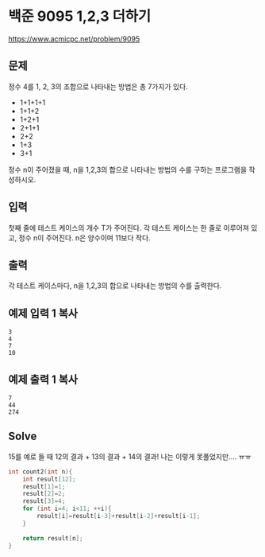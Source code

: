 # 백준 9095 1,2,3 더하기  

https://www.acmicpc.net/problem/9095



## 문제

정수 4를 1, 2, 3의 조합으로 나타내는 방법은 총 7가지가 있다.

- 1+1+1+1
- 1+1+2
- 1+2+1
- 2+1+1
- 2+2
- 1+3
- 3+1

정수 n이 주어졌을 때, n을 1,2,3의 합으로 나타내는 방법의 수를 구하는 프로그램을 작성하시오.

## 입력

첫째 줄에 테스트 케이스의 개수 T가 주어진다. 각 테스트 케이스는 한 줄로 이루어져 있고, 정수 n이 주어진다. n은 양수이며 11보다 작다.

## 출력

각 테스트 케이스마다, n을 1,2,3의 합으로 나타내는 방법의 수를 출력한다.

## 예제 입력 1 복사

```
3
4
7
10
```

## 예제 출력 1 복사

```
7
44
274
```





## Solve

 15를 예로 들 때 12의 결과 + 13의 결과 + 14의 결과! 나는 이렇게 못풀었지만.... ㅠㅠ 

```c++ 
int count2(int n){
    int result[12];
    result[1]=1;
    result[2]=2;
    result[3]=4;
    for (int i=4; i<11; ++i){
        result[i]=result[i-3]+result[i-2]+result[i-1];
    }
    
    return result[n];
}
```

